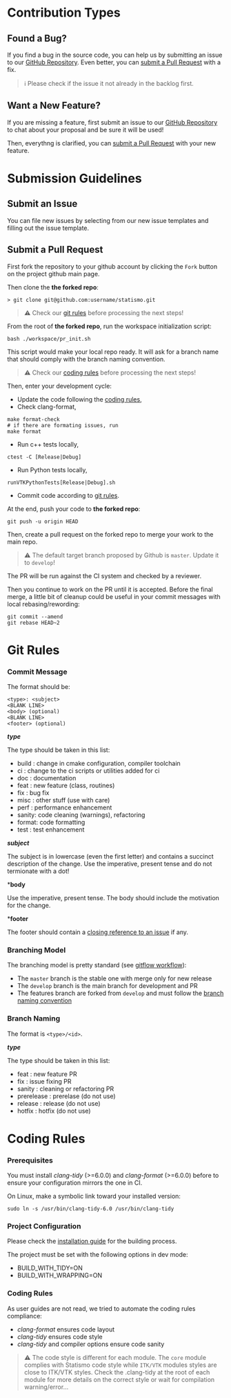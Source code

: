 Contribution Types
==================

Found a Bug?
------------

If you find a bug in the source code, you can help us by submitting an issue to our [GitHub Repository](https://github.com/kenavolic/statismo/issues). Even better, you can [submit a Pull Request](#Submit-a-Pull-Request) with a fix.

> :information_source: Please check if the issue it not already in the backlog first.

Want a New Feature?
-------------------

If you are missing a feature, first submit an issue to our [GitHub Repository](https://github.com/kenavolic/statismo/issues) to chat about your proposal and be sure it will be used!

Then, everythng is clarified, you can [submit a Pull Request](#Submit-a-Pull-Request) with your new feature.

Submission Guidelines
=====================

Submit an Issue
---------------

You can file new issues by selecting from our new issue templates and filling out the issue template.

Submit a Pull Request
---------------------

First fork the repository to your github account by clicking the ```Fork``` button on the project github main page.

Then clone the **the forked repo**:
```
> git clone git@github.com:username/statismo.git
```

> :warning: Check our [git rules](#Git-Rules) before processing the next steps!

From the root of **the forked repo**, run the workspace initialization script:
```
bash ./workspace/pr_init.sh
```

This script would make your local repo ready. It will ask for a branch name
that should comply with the branch naming convention.

> :warning: Check our [coding rules](#Coding-Rules) before processing the next steps!

Then, enter your development cycle:
* Update the code following the [coding rules](#Coding-Rules),
* Check clang-format,
```
make format-check
# if there are formating issues, run
make format
```
* Run c++ tests locally,
```
ctest -C [Release|Debug]
```
* Run Python tests locally,
```
runVTKPythonTests[Release|Debug].sh
```
* Commit code according to [git rules](#Git-Rules).

At the end, push your code to **the forked repo**:
```
git push -u origin HEAD
```

Then, create a pull request on the forked repo to merge your work to the main
repo.

> :warning: The default target branch proposed by Github is ```master```. Update it to ```develop```!

The PR will be run against the CI system and checked by a reviewer.

Then you continue to work on the PR until it is accepted. Before the final merge,
a little bit of cleanup could be useful in your commit messages with local rebasing/rewording:
~~~
git commit --amend
git rebase HEAD~2
~~~

Git Rules
=========

### Commit Message

The format should be:
```
<type>: <subject>
<BLANK LINE>
<body> (optional)
<BLANK LINE>
<footer> (optional)
```

***type***

The type should be taken in this list:
* build : change in cmake configuration, compiler toolchain
* ci    : change to the ci scripts or utilities added for ci
* doc   : documentation
* feat  : new feature (class, routines)
* fix   : bug fix
* misc  : other stuff (use with care)
* perf  : performance enhancement
* sanity: code cleaning (warnings), refactoring
* format: code formatting
* test  : test enhancement

***subject***

The subject is in lowercase (even the first letter) and contains a succinct description of the change. Use the imperative, present tense
and do not termionate with a dot!

***body**

Use the imperative, present tense. The body should include the motivation for the change.

***footer**

The footer should contain a [closing reference to an issue](https://help.github.com/articles/closing-issues-via-commit-messages/) if any.

### Branching Model

The branching model is pretty standard (see [gitflow workflow](https://www.atlassian.com/git/tutorials/comparing-workflows/gitflow-workflow)):
 * The ```master``` branch is the stable one with merge only for new release
 * The ```develop``` branch is the main branch for development and PR
 * The features branch are forked from ```develop``` and must follow the [branch naming convention](#Branch-Naming)

### Branch Naming

The format is ```<type>/<id>```.

***type***

The type should be taken in this list:
* feat        : new feature PR
* fix         : issue fixing PR
* sanity      : cleaning or refactoring PR
* prerelease  : prerelase (do not use)
* release     : release (do not use)
* hotfix      : hotfix (do not use)

Coding Rules
============

### Prerequisites

You must install *clang-tidy* (>=6.0.0) and *clang-format* (>=6.0.0) before to ensure your configuration
mirrors the one in CI.

On Linux, make a symbolic link toward your installed version:
```
sudo ln -s /usr/bin/clang-tidy-6.0 /usr/bin/clang-tidy
```

### Project Configuration

Please check the [installation guide](#doc/md/INSTALL.md) for the building process.

The project must be set with the following options in dev mode:
 * BUILD_WITH_TIDY=ON
 * BUILD_WITH_WRAPPING=ON

### Coding Rules

As user guides are not read, we tried to automate the coding rules compliance:
* *clang-format* ensures code layout
* *clang-tidy* ensures code style
* *clang-tidy* and compiler options ensure code sanity

> :warning: The code style is different for each module. The ```core``` module
> complies with Statismo code style while ```ITK/VTK``` modules styles are close to
> ITK/VTK styles. Check the .clang-tidy at the root of each module for more details
> on the correct style or wait for compilation warning/error...
